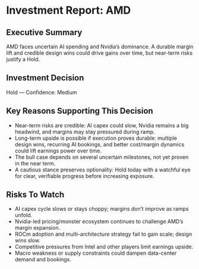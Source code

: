 # Investment Report: AMD
## Executive Summary
AMD faces uncertain AI spending and Nvidia’s dominance. A durable margin lift and credible design wins could drive gains over time, but near-term risks justify a Hold.

## Investment Decision
Hold — Confidence: Medium

## Key Reasons Supporting This Decision
- Near-term risks are credible: AI capex could slow, Nvidia remains a big headwind, and margins may stay pressured during ramp.
- Long-term upside is possible if execution proves durable: multiple design wins, recurring AI bookings, and better cost/margin dynamics could lift earnings power over time.
- The bull case depends on several uncertain milestones, not yet proven in the near term.
- A cautious stance preserves optionality: Hold today with a watchful eye for clear, verifiable progress before increasing exposure.

## Risks To Watch
- AI capex cycle slows or stays choppy; margins don’t improve as ramps unfold.
- Nvidia-led pricing/monster ecosystem continues to challenge AMD’s margin expansion.
- ROCm adoption and multi-architecture strategy fail to gain scale; design wins slow.
- Competitive pressures from Intel and other players limit earnings upside.
- Macro weakness or supply constraints could dampen data-center demand and bookings.